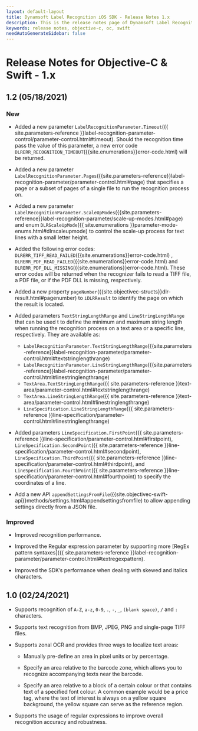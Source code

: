 ```yaml
---
layout: default-layout
title: Dynamsoft Label Recognition iOS SDK - Release Notes 1.x
description: This is the release notes page of Dynamsoft Label Recognition for iOS SDK version 1.x.
keywords: release notes, objective-c, oc, swift
needAutoGenerateSidebar: false
---
```


# Release Notes for Objective-C & Swift - 1.x

## 1.2 (05/18/2021)

### New

- Added a new parameter `LabelRecognitionParameter.Timeout`({{ site.parameters-reference }}label-recognition-parameter-control/parameter-control.html#timeout). Should the recognition time pass the value of this parameter, a new error code `DLRERR_RECOGNITION_TIMEOUT`({{site.enumerations}}error-code.html) will be returned.

- Added a new parameter `LabelRecognitionParameter.Pages`({{site.parameters-reference}}label-recognition-parameter/parameter-control.html#page) that specifies a page or a subset of pages of a single file to run the recognition process on.

- Added a new parameter `LabelRecognitionParameter.ScaleUpModes`({{site.parameters-reference}}label-recognition-parameter/scale-up-modes.html#page) and enum `DLRScaleUpMode`({{ site.enumerations }}parameter-mode-enums.html#dlrscaleupmode) to control the scale-up process for text lines with a small letter height.

- Added the following error codes: `DLRERR_TIFF_READ_FAILED`({{site.enumerations}}error-code.html) , `DLRERR_PDF_READ_FAILED`({{site.enumerations}}error-code.html) and `DLRERR_PDF_DLL_MISSING`({{site.enumerations}}error-code.html). These error codes will be returned when the recognizer fails to read a TIFF file, a PDF file, or if the PDF DLL is missing, respectively.

- Added a new property `pageNumber`({{site.objectivec-structs}}dlr-result.html#pagenumber) to `iDLRResult` to identify the page on which the result is located.

- Added parameters `TextStringLengthRange` and `LineStringLengthRange` that can be used t to define the minimum and maximum string length when running the recognition process on a text area or a specific line, respectively. They are available as:
  - `LabelRecognitionParameter.TextStringLengthRange`({{site.parameters-reference}}label-recognition-parameter/parameter-control.html#textstringlengthrange)
  - `LabelRecognitionParameter.LineStringLengthRange`({{site.parameters-reference}}label-recognition-parameter/parameter-control.html#linestringlengthrange)
  - `TextArea.TextStringLengthRange`({{ site.parameters-reference }}text-area/parameter-control.html#textstringlengthrange)
  - `TextArea.LineStringLengthRange`({{ site.parameters-reference }}text-area/parameter-control.html#linestringlengthrange)
  - `LineSpecification.LineStringLengthRange`({{ site.parameters-reference }}line-specification/parameter-control.html#linestringlengthrange)

- Added parameters `LineSpecification.FirstPoint`({{ site.parameters-reference }}line-specification/parameter-control.html#firstpoint), `LineSpecification.SecondPoint`({{ site.parameters-reference }}line-specification/parameter-control.html#secondpoint), `LineSpecification.ThirdPoint`({{ site.parameters-reference }}line-specification/parameter-control.html#thirdpoint), and `LineSpecification.FourthPoint`({{ site.parameters-reference }}line-specification/parameter-control.html#fourthpoint) to specify the coordinates of a line.

- Add a new API `appendSettingsFromFile`({{site.objectivec-swift-api}}methods/settings.html#appendsettingsfromfile) to allow appending settings directly from a JSON file.

### Improved

- Improved recognition performance.

- Improved the Regular expression parameter by supporting more [RegEx pattern syntaxes]({{ site.parameters-reference }}label-recognition-parameter/parameter-control.html#textregexpattern).

- Improved the SDK’s performance when dealing with skewed and italics characters.


## 1.0 (02/24/2021)

* Supports recognition of `A-Z`, `a-z`, `0-9`, `.`, `-`, `_`, `(blank space)`, `/` and `:` characters.

* Supports text recognition from BMP, JPEG, PNG and single-page TIFF files.

* Supports zonal OCR and provides three ways to localize text areas:

	- Manually pre-define an area in pixel units or by percentage.

	- Specify an area relative to the barcode zone, which allows you to recognize accompanying texts near the barcode.

	- Specify an area relative to a block of a certain colour or that contains text of a specified font colour. A common example would be a price tag, where the text of interest is always on a yellow square background, the yellow square can serve as the reference region.

* Supports the usage of regular expressions to improve overall recognition accuracy and robustness.
